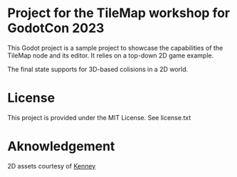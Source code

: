 # Project for the TileMap workshop for GodotCon 2023

This Godot project is a sample project to showcase the capabilities of the
TileMap node and its editor. It relies on a top-down 2D game example.

The final state supports for 3D-based colisions in a 2D world.

# License

This project is provided under the MIT License. See license.txt


# Aknowledgement

2D assets courtesy of [Kenney](https://www.kenney.nl/)
